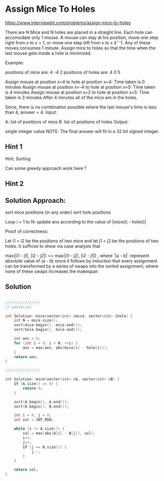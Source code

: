 # Assign Mice To Holes

https://www.interviewbit.com/problems/assign-mice-to-holes


There are N Mice and N holes are placed in a straight line. 
Each hole can accomodate only 1 mouse. 
A mouse can stay at his position, move one step right from x to x + 1, or move one step left from x to x âˆ' 1. Any of these moves consumes 1 minute.
Assign mice to holes so that the time when the last mouse gets inside a hole is minimized.

Example:

positions of mice are:
4 -4 2
positions of holes are:
4 0 5

Assign mouse at position x=4 to hole at position x=4: Time taken is 0 minutes 
Assign mouse at position x=-4 to hole at position x=0: Time taken is 4 minutes 
Assign mouse at position x=2 to hole at position x=5: Time taken is 3 minutes 
After 4 minutes all of the mice are in the holes.

Since, there is no combination possible where the last mouse's time is less than 4, 
answer = 4.
Input:

A:  list of positions of mice
B:  list of positions of holes
Output:

single integer value
 NOTE: The final answer will fit in a 32 bit signed integer. 



## Hint 1

Hint: Sorting

Can some greedy approach work here ?

## Hint 2

## Solution Approach:

sort mice positions (in any order)
sort hole positions 

Loop i = 1 to N:
    update ans according to the value of |mice(i) - hole(i)|

Proof of correctness:

Let i1 < i2 be the positions of two mice and let j1 < j2 be the positions of two holes. 
It suffices to show via case analysis that

max(|i1 - j1|, |i2 - j2|) <= max(|i1 - j2|, |i2 - j1|) , 
    where '|a - b|' represent absolute value of (a - b)
since it follows by induction that every assignment can be transformed by a series of swaps into the sorted assignment, where none of these swaps increases the makespan


## Solution

```cpp

////////////////
// editorial

int Solution::mice(vector<int> &mice, vector<int> &hole) {
    int N = mice.size();
    sort(mice.begin(), mice.end());
    sort(hole.begin(), hole.end());

    int ans = 0;
    for (int i = 0; i < N; ++i) {
        ans = max(ans, abs(mice[i] - hole[i]));
    }
    return ans;
}

////////////////

int Solution::mice(vector<int> &A, vector<int> &B) {
    if (A.size() == 0) {
        return 0;
    }

    sort(A.begin(), A.end());
    sort(B.begin(), B.end());

    int i = 0, j = 0;
    int sol = INT_MIN;

    while (i != A.size()) {
        sol = max(abs(A[i] - B[j]), sol);
        i++;
        j++;
        if (j == B.size()) {
            j--;
        }
    }

    return sol;
}
```
